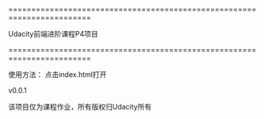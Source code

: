 ========================================================================

Udacity前端进阶课程P4项目

========================================================================

使用方法：
点击index.html打开

v0.0.1

该项目仅为课程作业，所有版权归Udacity所有
